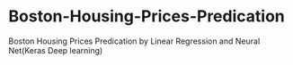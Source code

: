 # Boston-Housing-Prices-Predication
Boston Housing Prices Predication by Linear Regression and Neural Net(Keras Deep learning)
